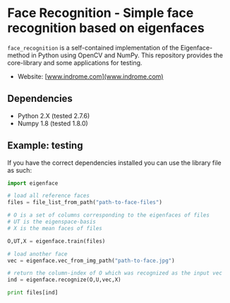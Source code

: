 Face Recognition - Simple face recognition based on eigenfaces
==============================================================

`face_recognition` is a self-contained implementation of the Eigenface-method in Python using OpenCV and NumPy.
This repository provides the core-library and some applications for testing. 

* Website: [www.indrome.com](www.indrome.com)

Dependencies
------------

* Python 2.X (tested 2.7.6) 
* Numpy 1.8 (tested 1.8.0)

Example: testing
----------------

If you have the correct dependencies installed you can use the library file as such:

```python
import eigenface

# load all reference faces
files = file_list_from_path("path-to-face-files")

# O is a set of columns corresponding to the eigenfaces of files
# UT is the eigenspace-basis
# X is the mean faces of files

O,UT,X = eigenface.train(files)

# load another face
vec = eigenface.vec_from_img_path("path-to-face.jpg")

# return the column-index of O which was recognized as the input vec
ind = eigenface.recognize(O,U,vec,X) 

print files[ind]

```

